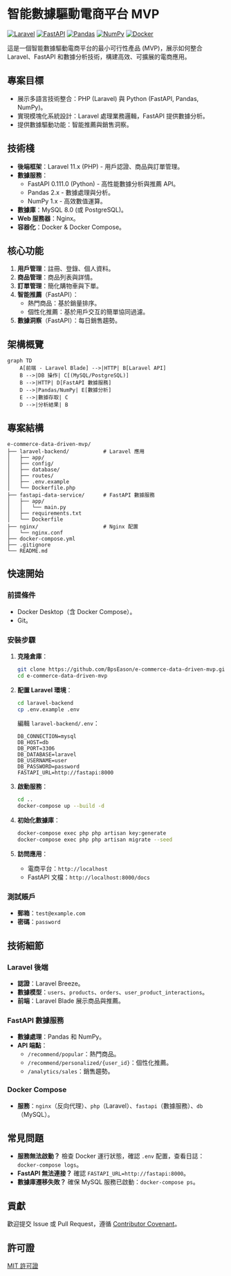 # 智能數據驅動電商平台 MVP

[![Laravel](https://img.shields.io/badge/Laravel-11.x-FF2D20?style=flat-square&logo=laravel)](https://laravel.com/)
[![FastAPI](https://img.shields.io/badge/FastAPI-0.111.0-009688?style=flat-square&logo=fastapi)](https://fastapi.tiangolo.com/)
[![Pandas](https://img.shields.io/badge/Pandas-2.x-150458?style=flat-square&logo=pandas)](https://pandas.pydata.org/)
[![NumPy](https://img.shields.io/badge/NumPy-1.x-013243?style=flat-square&logo=numpy)](https://numpy.org/)
[![Docker](https://img.shields.io/badge/Docker-2496ED?style=flat-square&logo=docker)](https://www.docker.com/)

這是一個智能數據驅動電商平台的最小可行性產品 (MVP)，展示如何整合 Laravel、FastAPI 和數據分析技術，構建高效、可擴展的電商應用。

## 專案目標

- 展示多語言技術整合：PHP (Laravel) 與 Python (FastAPI, Pandas, NumPy)。
- 實現模塊化系統設計：Laravel 處理業務邏輯，FastAPI 提供數據分析。
- 提供數據驅動功能：智能推薦與銷售洞察。

## 技術棧

- **後端框架**：Laravel 11.x (PHP) - 用戶認證、商品與訂單管理。
- **數據服務**：
  - FastAPI 0.111.0 (Python) - 高性能數據分析與推薦 API。
  - Pandas 2.x - 數據處理與分析。
  - NumPy 1.x - 高效數值運算。
- **數據庫**：MySQL 8.0 (或 PostgreSQL)。
- **Web 服務器**：Nginx。
- **容器化**：Docker & Docker Compose。

## 核心功能

1. **用戶管理**：註冊、登錄、個人資料。
2. **商品管理**：商品列表與詳情。
3. **訂單管理**：簡化購物車與下單。
4. **智能推薦**（FastAPI）：
   - 熱門商品：基於銷量排序。
   - 個性化推薦：基於用戶交互的簡單協同過濾。
5. **數據洞察**（FastAPI）：每日銷售趨勢。

## 架構概覽

```mermaid
graph TD
    A[前端 - Laravel Blade] -->|HTTP| B[Laravel API]
    B -->|DB 操作| C[(MySQL/PostgreSQL)]
    B -->|HTTP| D[FastAPI 數據服務]
    D -->|Pandas/NumPy| E[數據分析]
    E -->|數據存取| C
    D -->|分析結果| B
```

## 專案結構

```
e-commerce-data-driven-mvp/
├── laravel-backend/           # Laravel 應用
│   ├── app/
│   ├── config/
│   ├── database/
│   ├── routes/
│   ├── .env.example
│   └── Dockerfile.php
├── fastapi-data-service/      # FastAPI 數據服務
│   ├── app/
│   │   └── main.py
│   ├── requirements.txt
│   └── Dockerfile
├── nginx/                     # Nginx 配置
│   └── nginx.conf
├── docker-compose.yml
├── .gitignore
└── README.md
```

## 快速開始

### 前提條件

- Docker Desktop（含 Docker Compose）。
- Git。

### 安裝步驟

1. **克隆倉庫**：
   ```bash
   git clone https://github.com/BpsEason/e-commerce-data-driven-mvp.git
   cd e-commerce-data-driven-mvp
   ```

2. **配置 Laravel 環境**：
   ```bash
   cd laravel-backend
   cp .env.example .env
   ```
   編輯 `laravel-backend/.env`：
   ```dotenv
   DB_CONNECTION=mysql
   DB_HOST=db
   DB_PORT=3306
   DB_DATABASE=laravel
   DB_USERNAME=user
   DB_PASSWORD=password
   FASTAPI_URL=http://fastapi:8000
   ```

3. **啟動服務**：
   ```bash
   cd ..
   docker-compose up --build -d
   ```

4. **初始化數據庫**：
   ```bash
   docker-compose exec php php artisan key:generate
   docker-compose exec php php artisan migrate --seed
   ```

5. **訪問應用**：
   - 電商平台：`http://localhost`
   - FastAPI 文檔：`http://localhost:8000/docs`

### 測試賬戶

- **郵箱**：`test@example.com`
- **密碼**：`password`

## 技術細節

### Laravel 後端
- **認證**：Laravel Breeze。
- **數據模型**：`users`、`products`、`orders`、`user_product_interactions`。
- **前端**：Laravel Blade 展示商品與推薦。

### FastAPI 數據服務
- **數據處理**：Pandas 和 NumPy。
- **API 端點**：
  - `/recommend/popular`：熱門商品。
  - `/recommend/personalized/{user_id}`：個性化推薦。
  - `/analytics/sales`：銷售趨勢。

### Docker Compose
- **服務**：`nginx`（反向代理）、`php`（Laravel）、`fastapi`（數據服務）、`db`（MySQL）。

## 常見問題

- **服務無法啟動？** 檢查 Docker 運行狀態，確認 `.env` 配置，查看日誌：`docker-compose logs`。
- **FastAPI 無法連接？** 確認 `FASTAPI_URL=http://fastapi:8000`。
- **數據庫遷移失敗？** 確保 MySQL 服務已啟動：`docker-compose ps`。

## 貢獻

歡迎提交 Issue 或 Pull Request，遵循 [Contributor Covenant](https://www.contributor-covenant.org/)。

## 許可證

[MIT 許可證](LICENSE)
